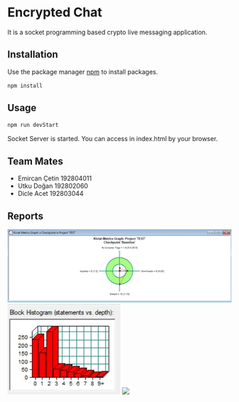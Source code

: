 # Encrypted Chat

It is a socket programming based crypto live messaging application.
## Installation

Use the package manager [npm](https://nodejs.dev/) to install packages.

```bash
npm install
```

## Usage

```bash
npm run devStart
```
Socket Server is started.
You can access in index.html by your browser. 

## Team Mates
- Emircan Çetin 192804011
- Utku Doğan 192802060
- Dicle Acet 192803044

## Reports

<img src="img/kiviat.jpeg" >
<img src="img/blockHistogram.jpeg">
<img src="img/unitTest.png">
